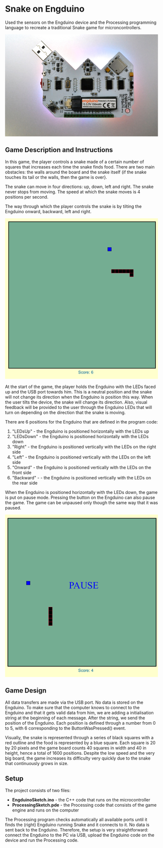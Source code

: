 # Snake on Engduino

Used the sensors on the Engduino device and the Processing programming language to recreate a traditional Snake game for microncontrollers.

![1689808306517](image/README/1689808306517.png)

## Game Description and Instructions

ln this game, the player controls a snake made of a certain number of squares that increases each time the snake finds food. There are two main obstacles: the walls around the board and the snake itself (if the snake touches its tail or the walls, then the game is over}.

The snake can move in four directions: up, down, left and right. The snake never stops from moving. The speed at which the snake moves is 4 positions per second.

The way through which the player controls the snake is by tilting the Engduino onward, backward, left and right.

![1689806751085](image/README/1689806751085.png)


At the start of the game, the player holds the Engduino with the LEDs faced up and the USB port towards him. This is a neutral position and the snake will not change its direction when the Engduino is position this way. When the user tilts the device, the snake will change its direction. Also, visual feedback will be provided to the user through the Engduino LEDs that will turn on depending on the direction that the snake is moving.

There are 6 positions for the Engduino that are defined in the program code:

1. "LEDsUp" - the Engduino is positioned horizontally with the LEDs up
2. "LEDsDown" - the Engduino is positioned horizontally with the LEDs down
3. "Right" - the Engduino is positioned vertically with the LEDs on the right side
4. "Left" - the Engduino is positioned vertically with the LEDs on the left side
5. "Onward" - the Engduino is positioned vertically with the LEDs on the front side
6. "Backward" - - the Engduino is positioned vertically with the LEDs on the rear side

When the Engduino is positioned horizontally with the LEDs down, the game is put on pause mode. Pressing the button on the Engduino can also pause the game. The game can be unpaused only though the same way that it was paused.

![1689806810893](image/README/1689806810893.png)

## Game Design

All data transfers are made via the USB port. No data is stored on the Engduino. To make sure that the computer knows to connect to the Engduino and that it gets valid data from him, we are adding a initialisation string at the beginning of each message. After the string, we send the position of the Engduino. Each position is defined through a number from 0 to 5, with 6 corresponding to the ButtonWasPressed() event.

Visually, the snake is represented through a series of black squares with a red outline and the food is represented by a blue square. Each square is 20 by 20 pixels and the game board counts 40 squares in width and 40 in height, hence a total of 1600 positions. Despite the low speed and the very big board, the game increases its difficulty very quickly due to the snake that continuously grows in size.

## Setup

The project consists of two files:

- **EngduinoSketch.ino** - the C++ code that runs on the microcontroller
- **ProcessingSketch.pde** - the Processing code that consists of the game engine and runs on the computer

The Processing program checks automatically all available ports until it finds the (right) Engduino running Snake and it connects to it. No data is sent back to the Engduino. Therefore, the setup is very straightforward: connect the Engduino to the PC via USB, upload the Engduino code on the device and run the Processing code.
